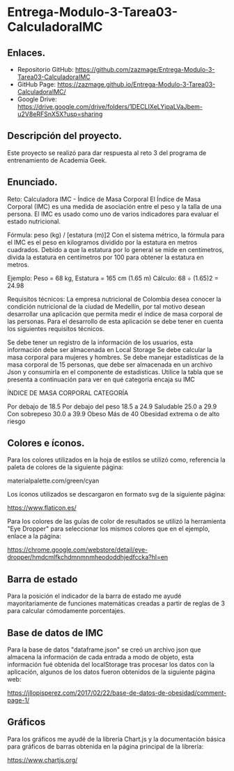 # Entrega-Modulo-3-Tarea03-CalculadoraIMC
## Enlaces.
- Repositorio GitHub: https://github.com/zazmage/Entrega-Modulo-3-Tarea03-CalculadoraIMC
- GitHub Page: https://zazmage.github.io/Entrega-Modulo-3-Tarea03-CalculadoraIMC/
- Google Drive: https://drive.google.com/drive/folders/1DECLIXeLYjpaLVaJbem-u2V8eRFSnX5X?usp=sharing
## Descripción del proyecto.
Este proyecto se realizó para dar respuesta al reto 3 del programa de entrenamiento de Academia Geek.
## Enunciado.
Reto: Calculadora IMC - Índice de Masa Corporal
El Índice de Masa Corporal (IMC) es una medida de asociación entre el peso y la talla de una persona. El IMC es usado como uno de varios indicadores para evaluar el estado nutricional.

Fórmula: peso (kg) / [estatura (m)]2
Con el sistema métrico, la fórmula para el IMC es el peso en kilogramos dividido por la estatura en metros cuadrados. Debido a que la estatura por lo general se mide en centímetros, divida la estatura en centímetros por 100 para obtener la estatura en metros.

Ejemplo: Peso = 68 kg, Estatura = 165 cm (1.65 m) Cálculo: 68 ÷ (1.65)2 = 24.98

Requisitos técnicos:
La empresa nutricional de Colombia desea conocer la condición nutricional de la ciudad de Medellín, por tal motivo desean desarrollar una aplicación que permita medir el índice de masa corporal de las personas. Para el desarrollo de esta aplicación se debe tener en cuenta los siguientes requisitos técnicos.

Se debe tener un registro de la información de los usuarios, esta información debe ser almacenada en Local Storage
Se debe calcular la masa corporal para mujeres y hombres.
Se debe manejar estadísticas de la masa corporal de 15 personas, que debe ser almacenada en un archivo Json y consumirla en el componente de estadísticas.
Utilice la tabla que se presenta a continuación para ver en qué categoría encaja su IMC

ÍNDICE DE MASA CORPORAL CATEGORÍA

Por debajo de 18.5 Por debajo del peso
18.5 a 24.9 Saludable
25.0 a 29.9 Con sobrepeso
30.0 a 39.9 Obeso
Más de 40 Obesidad extrema o de alto riesgo
## Colores e íconos.
Para los colores utilizados en la hoja de estilos se utilizó como, referencia la paleta de colores de la siguiente página:

materialpalette.com/green/cyan

Los íconos utilizados se descargaron en formato svg de la siguiente página:

https://www.flaticon.es/

Para los colores de las guías de color de resultados se utilizó la herramienta "Eye Dropper" para seleccionar los mismos colores que en el ejemplo, enlace a la página:

https://chrome.google.com/webstore/detail/eye-dropper/hmdcmlfkchdmnmnmheododdhjedfccka?hl=en
## Barra de estado
Para la posición el indicador de la barra de estado me ayudé mayoritariamente de funciones matemáticas creadas a partir de reglas de 3 para calcular cómodamente porcentajes.
## Base de datos de IMC
Para la base de datos "dataframe.json" se creó un archivo json que almacena la información de cada entrada a modo de objeto, esta información fué obtenida del localStorage tras procesar los datos con la aplicación, algunos de los datos fueron obtenidos de la siguiente página web:

https://jllopisperez.com/2017/02/22/base-de-datos-de-obesidad/comment-page-1/
## Gráficos
Para los gráficos me ayudé de la librería Chart.js y la documentación básica para gráficos de barras obtenida en la página principal de la librería:

https://www.chartjs.org/


